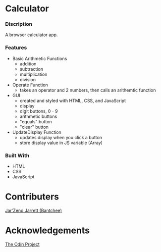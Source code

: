 # Calculator
### Discription
A browser calculator app.

### Features
* Basic Arithmetic Functions
    * addition
    * subtraction
    * multiplication
    * division
* Operate Function 
    * takes an operator and 2 numbers, then calls an arithemtic function
* GUI
    * created and styled with HTML, CSS, and JavaScript
    * display
    * digit buttons, 0 - 9
    * arithmetic buttons
    * "equals" button
    * "clear" button
* UpdateDisplay Function
    * updates display when you click a button
    * store display value in JS variable (Array)

### Built With
* HTML
* CSS
* JavaScript

# Contributers
[Jar'Zeno Jarrett (Bantchee)](<https://github.com/Bantchee>)

# Acknowledgements
[The Odin Project](<https://www.theodinproject.com/>)